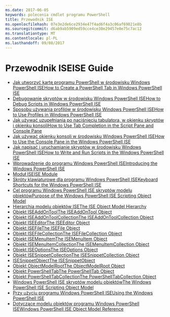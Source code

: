 ```yaml
---
ms.date: 2017-06-05
keywords: polecenia cmdlet programu PowerShell
title: Przewodnik ISE
ms.openlocfilehash: 07e3e2de6ce2934e47f4ad6f4a3c06af69021e8b
ms.sourcegitcommit: d6ab9ab5909ed59cce4ce30e29457e0e75c7ac12
ms.translationtype: MT
ms.contentlocale: pl-PL
ms.lasthandoff: 09/08/2017
---
```

# <a name="ise-guide"></a><span data-ttu-id="cf401-103">Przewodnik ISE</span><span class="sxs-lookup"><span data-stu-id="cf401-103">ISE Guide</span></span>

- [<span data-ttu-id="cf401-104">Jak utworzyć kartę programu PowerShell w środowisku Windows PowerShell ISE</span><span class="sxs-lookup"><span data-stu-id="cf401-104">How to Create a PowerShell Tab in Windows PowerShell ISE</span></span>](ise/How-to-Create-a-PowerShell-Tab-in-Windows-PowerShell-ISE.md)
- [<span data-ttu-id="cf401-105">Debugowanie skryptów w środowisku Windows PowerShell ISE</span><span class="sxs-lookup"><span data-stu-id="cf401-105">How to Debug Scripts in Windows PowerShell ISE</span></span>](ise/How-to-Debug-Scripts-in-Windows-PowerShell-ISE.md)
- [<span data-ttu-id="cf401-106">Sposobu używania profilów w środowisku Windows PowerShell ISE</span><span class="sxs-lookup"><span data-stu-id="cf401-106">How to Use Profiles in Windows PowerShell ISE</span></span>](ise/How-to-Use-Profiles-in-Windows-PowerShell-ISE.md)
- [<span data-ttu-id="cf401-107">Jak używać uzupełniania po naciśnięciu tabulatora, w okienku skryptów i okienku konsoli</span><span class="sxs-lookup"><span data-stu-id="cf401-107">How to Use Tab Completion in the Script Pane and Console Pane</span></span>](ise/How-to-Use-Tab-Completion-in-the-Script-Pane-and-Console-Pane.md)
- [<span data-ttu-id="cf401-108">Jak używać okienku konsoli w środowisku Windows PowerShell ISE</span><span class="sxs-lookup"><span data-stu-id="cf401-108">How to Use the Console Pane in the Windows PowerShell ISE</span></span>](ise/How-to-Use-the-Console-Pane-in-the-Windows-PowerShell-ISE.md)
- [<span data-ttu-id="cf401-109">Jak napisać i uruchamianie skryptów w środowisku Windows PowerShell ISE</span><span class="sxs-lookup"><span data-stu-id="cf401-109">How to Write and Run Scripts in the Windows PowerShell ISE</span></span>](ise/How-to-Write-and-Run-Scripts-in-the-Windows-PowerShell-ISE.md)
- [<span data-ttu-id="cf401-110">Wprowadzenie do programu Windows PowerShell ISE</span><span class="sxs-lookup"><span data-stu-id="cf401-110">Introducing the Windows PowerShell ISE</span></span>](ise/Introducing-the-Windows-PowerShell-ISE.md)
- [<span data-ttu-id="cf401-111">Moduł ISE</span><span class="sxs-lookup"><span data-stu-id="cf401-111">ISE Module</span></span>](ise/ISE-Module.md)
- [<span data-ttu-id="cf401-112">Skróty klawiaturowe dla programu Windows PowerShell ISE</span><span class="sxs-lookup"><span data-stu-id="cf401-112">Keyboard Shortcuts for the Windows PowerShell ISE</span></span>](ise/Keyboard-Shortcuts-for-the-Windows-PowerShell-ISE.md)
- [<span data-ttu-id="cf401-113">Cel programu Windows PowerShell ISE skryptów modelu obiektów</span><span class="sxs-lookup"><span data-stu-id="cf401-113">Purpose of the Windows PowerShell ISE Scripting Object Model</span></span>](ise/Purpose-of-the-Windows-PowerShell-ISE-Scripting-Object-Model.md)
- [<span data-ttu-id="cf401-114">Hierarchia modelu obiektów ISE</span><span class="sxs-lookup"><span data-stu-id="cf401-114">The ISE Object Model Hierarchy</span></span>](ise/The-ISE-Object-Model-Hierarchy.md)
- [<span data-ttu-id="cf401-115">Obiekt ISEAddOnTool</span><span class="sxs-lookup"><span data-stu-id="cf401-115">The ISEAddOnTool Object</span></span>](ise/The-ISEAddOnTool-Object.md)
- [<span data-ttu-id="cf401-116">Obiekt ISEAddOnToolCollection</span><span class="sxs-lookup"><span data-stu-id="cf401-116">The ISEAddOnToolCollection Object</span></span>](ise/The-ISEAddOnToolCollection-Object.md)
- [<span data-ttu-id="cf401-117">Obiekt ISEEditor</span><span class="sxs-lookup"><span data-stu-id="cf401-117">The ISEEditor Object</span></span>](ise/The-ISEEditor-Object.md)
- [<span data-ttu-id="cf401-118">Obiekt ISEFile</span><span class="sxs-lookup"><span data-stu-id="cf401-118">The ISEFile Object</span></span>](ise/The-ISEFile-Object.md)
- [<span data-ttu-id="cf401-119">Obiekt ISEFileCollection</span><span class="sxs-lookup"><span data-stu-id="cf401-119">The ISEFileCollection Object</span></span>](ise/The-ISEFileCollection-Object.md)
- [<span data-ttu-id="cf401-120">Obiekt ISEMenuItem</span><span class="sxs-lookup"><span data-stu-id="cf401-120">The ISEMenuItem Object</span></span>](ise/The-ISEMenuItem-Object.md)
- [<span data-ttu-id="cf401-121">Obiekt ISEMenuItemCollection</span><span class="sxs-lookup"><span data-stu-id="cf401-121">The ISEMenuItemCollection Object</span></span>](ise/The-ISEMenuItemCollection-Object.md)
- [<span data-ttu-id="cf401-122">Obiekt ISEOptions</span><span class="sxs-lookup"><span data-stu-id="cf401-122">The ISEOptions Object</span></span>](ise/The-ISEOptions-Object.md)
- [<span data-ttu-id="cf401-123">Obiekt ISESnippetCollection</span><span class="sxs-lookup"><span data-stu-id="cf401-123">The ISESnippetCollection Object</span></span>](ise/The-ISESnippetCollection-Object.md)
- [<span data-ttu-id="cf401-124">ISESnippetObject</span><span class="sxs-lookup"><span data-stu-id="cf401-124">The ISESnippetObject</span></span>](ise/The-ISESnippetObject.md)
- [<span data-ttu-id="cf401-125">Obiekt ObjectModelRoot</span><span class="sxs-lookup"><span data-stu-id="cf401-125">The ObjectModelRoot Object</span></span>](ise/The-ObjectModelRoot-Object.md)
- [<span data-ttu-id="cf401-126">Obiekt PowerShellTab</span><span class="sxs-lookup"><span data-stu-id="cf401-126">The PowerShellTab Object</span></span>](ise/The-PowerShellTab-Object.md)
- [<span data-ttu-id="cf401-127">Obiekt PowerShellTabCollection</span><span class="sxs-lookup"><span data-stu-id="cf401-127">The PowerShellTabCollection Object</span></span>](ise/The-PowerShellTabCollection-Object.md)
- [<span data-ttu-id="cf401-128">Windows PowerShell ISE skryptów modelu obiektów</span><span class="sxs-lookup"><span data-stu-id="cf401-128">The Windows PowerShell ISE Scripting Object Model</span></span>](ise/The-Windows-PowerShell-ISE-Scripting-Object-Model.md)
- [<span data-ttu-id="cf401-129">Przy użyciu programu Windows PowerShell ISE</span><span class="sxs-lookup"><span data-stu-id="cf401-129">Using the Windows PowerShell ISE</span></span>](ise/Using-the-Windows-PowerShell-ISE.md)
- [<span data-ttu-id="cf401-130">Dotyczące modelu obiektów programu Windows PowerShell ISE</span><span class="sxs-lookup"><span data-stu-id="cf401-130">Windows PowerShell ISE Object Model Reference</span></span>](ise/Windows-PowerShell-ISE-Object-Model-Reference.md)

